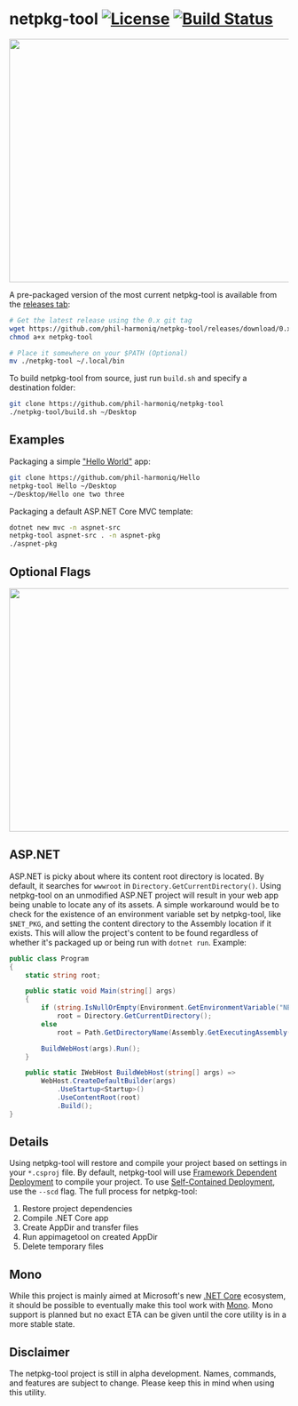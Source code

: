 # netpkg-tool [![License][License]](LICENSE.md) [![Build Status](https://travis-ci.org/phil-harmoniq/netpkg-tool.svg?branch=develop)](https://travis-ci.org/phil-harmoniq/netpkg-tool)

[License]: https://img.shields.io/badge/License-MIT-blue.svg

<img src="https://imgur.com/VZtQh3q.gif" width="734" height="438">

A pre-packaged version of the most current netpkg-tool is available from the [releases tab](https://github.com/phil-harmoniq/netpkg-tool/releases):

```bash
# Get the latest release using the 0.x git tag
wget https://github.com/phil-harmoniq/netpkg-tool/releases/download/0.x/netpkg-tool
chmod a+x netpkg-tool

# Place it somewhere on your $PATH (Optional)
mv ./netpkg-tool ~/.local/bin
```

To build netpkg-tool from source, just run `build.sh` and specify a destination folder:

```bash
git clone https://github.com/phil-harmoniq/netpkg-tool
./netpkg-tool/build.sh ~/Desktop
```

## Examples

Packaging a simple ["Hello World"](https://github.com/phil-harmoniq/Hello) app:

```bash
git clone https://github.com/phil-harmoniq/Hello
netpkg-tool Hello ~/Desktop
~/Desktop/Hello one two three
```

Packaging a default ASP.NET Core MVC template:

```bash
dotnet new mvc -n aspnet-src
netpkg-tool aspnet-src . -n aspnet-pkg
./aspnet-pkg
```

## Optional Flags

<img src="http://imgur.com/GfhJuCf.png" width="734" height="438">

## ASP.NET

ASP.NET is picky about where its content root directory is located. By default, it searches for `wwwroot` in `Directory.GetCurrentDirectory()`. Using netpkg-tool on an unmodified ASP.NET project will result in your web app being unable to locate any of its assets. A simple workaround would be to check for the existence of an environment variable set by netpkg-tool, like `$NET_PKG`, and setting the content directory to the Assembly location if it exists. This will allow the project's content to be found regardless of whether it's packaged up or being run with `dotnet run`. Example:

```C#
public class Program
{
    static string root;

    public static void Main(string[] args)
    {
        if (string.IsNullOrEmpty(Environment.GetEnvironmentVariable("NET_PKG")))
            root = Directory.GetCurrentDirectory();
        else
            root = Path.GetDirectoryName(Assembly.GetExecutingAssembly().Location);

        BuildWebHost(args).Run();
    }

    public static IWebHost BuildWebHost(string[] args) =>
        WebHost.CreateDefaultBuilder(args)
            .UseStartup<Startup>()
            .UseContentRoot(root)
            .Build();
}
```

## Details

Using netpkg-tool will restore and compile your project based on settings in your `*.csproj` file. By default, netpkg-tool will use [Framework Dependent Deployment](https://docs.microsoft.com/en-us/dotnet/core/deploying/#framework-dependent-deployments-fdd) to compile your project. To use [Self-Contained Deployment](https://docs.microsoft.com/en-us/dotnet/core/deploying/#self-contained-deployments-scd), use the `--scd` flag. The full process for netpkg-tool:

1. Restore project dependencies
2. Compile .NET Core app
3. Create AppDir and transfer files
4. Run appimagetool on created AppDir
5. Delete temporary files

## Mono

While this project is mainly aimed at Microsoft's new [.NET Core](https://www.microsoft.com/net/core/) ecosystem, it should be possible to eventually make this tool work with [Mono](http://www.mono-project.com/). Mono support is planned but no exact ETA can be given until the core utility is in a more stable state.

## Disclaimer

The netpkg-tool project is still in alpha development. Names, commands, and features are subject to change. Please keep this in mind when using this utility.

